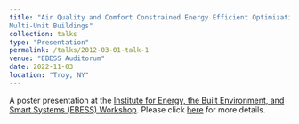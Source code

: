 ```yaml
---
title: "Air Quality and Comfort Constrained Energy Efficient Optimization of
Multi-Unit Buildings"
collection: talks
type: "Presentation"
permalink: /talks/2012-03-01-talk-1
venue: "EBESS Auditorum"
date: 2022-11-03
location: "Troy, NY"
---
```


A poster presentation at the [Institute for Energy, the Built Environment, and Smart Systems (EBESS) Workshop](https://ebess.rpi.edu/). Please click [here](https://Dbrainiac074.github.io/files/EBESS.pdf) for more details.

